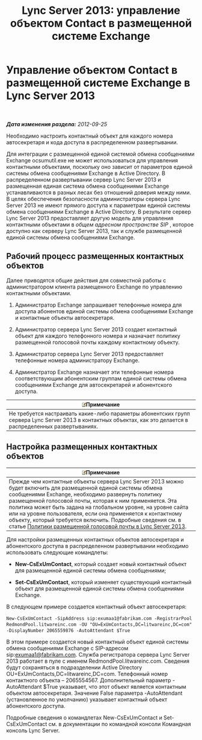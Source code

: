 ﻿---
title: 'Lync Server 2013: управление объектом Contact в размещенной системе Exchange'
TOCTitle: Управление объектом Contact в размещенной системе Exchange
ms:assetid: eead9d76-bc4f-4c1c-9779-683cb7a88410
ms:mtpsurl: https://technet.microsoft.com/ru-ru/library/Gg412978(v=OCS.15)
ms:contentKeyID: 49311588
ms.date: 05/19/2016
mtps_version: v=OCS.15
ms.translationtype: HT
---

# Управление объектом Contact в размещенной системе Exchange в Lync Server 2013

 

_**Дата изменения раздела:** 2012-09-25_

Необходимо настроить контактный объект для каждого номера автосекретаря и кода доступа в распределенном развертывании.

Для интеграции с размещенной единой системой обмена сообщениями Exchange ocsumutil.exe не может использоваться для управления контактными объектами, поскольку оно зависит от параметров единой системы обмена сообщениями Exchange в Active Directory. В распределенном развертывании сервер Lync Server 2013 и размещенная единая система обмена сообщениями Exchange устанавливаются в разных лесах без отношений доверия между ними. В целях обеспечения безопасности администраторы сервера Lync Server 2013 не имеют прямого доступа к параметрам единой системы обмена сообщениями Exchange в Active Directory. В результате сервер Lync Server 2013 предоставляет другую модель для управления контактными объектами в *общем адресном пространстве SIP* , которое доступно как серверу Lync Server 2013, так и службе размещенной единой системы обмена сообщениями Exchange.

## Рабочий процесс размещенных контактных объектов

Далее приводятся общие действия для совместной работы с администратором клиента размещенного Exchange по управлению контактными объектами.

1.  Администратор Exchange запрашивает телефонные номера для доступа абонентов единой системы обмена сообщениями Exchange и контактные объекты автосекретаря.

2.  Администратор сервера Lync Server 2013 создает контактный объект для каждого телефонного номера и назначает политику размещенной голосовой почты каждому контактному объекту.

3.  Администратор сервера Lync Server 2013 предоставляет телефонные номера администратору Exchange.

4.  Администратор Exchange назначает эти телефонные номера соответствующим абонентским группам единой системы обмена сообщениями Exchange для автосекретарей и абонентского доступа.

<table>
<thead>
<tr class="header">
<th><img src="images/Gg398412.note(OCS.15).gif" title="note" alt="note" />Примечание</th>
</tr>
</thead>
<tbody>
<tr class="odd">
<td>Не требуется настраивать какие-либо параметры абонентских групп сервера Lync Server 2013 в контактных объектах, как это делается в распределенных развертываниях.</td>
</tr>
</tbody>
</table>


## Настройка размещенных контактных объектов

<table>
<thead>
<tr class="header">
<th><img src="images/Gg398412.note(OCS.15).gif" title="note" alt="note" />Примечание</th>
</tr>
</thead>
<tbody>
<tr class="odd">
<td>Прежде чем контактные объекты сервера Lync Server 2013 можно будет включить для размещенной единой системы обмена сообщениями Exchange, необходимо развернуть политику размещенной голосовой почты, которая к ним применяется. Эта политика может быть задана на глобальном уровне, на уровне сайта или на уровне пользователя, если она применяется к контактному объекту, который требуется включить. Подробные сведения см. в статье <a href="lync-server-2013-hosted-voice-mail-policies.md">Политики размещенной голосовой почты в Lync Server 2013</a>.</td>
</tr>
</tbody>
</table>


Для настройки размещенных контактных объектов автосекретаря и абонентского доступа в распределенном развертывании необходимо использовать следующие командлеты:

  - **New-CsExUmContact**, который создает новый контактный объект для размещенной единой системы обмена сообщениями;

  - **Set-CsExUmContact**, который изменяет существующий контактный объект для размещенной единой системы обмена сообщениями Exchange.

В следующем примере создается контактный объект автосекретаря:

    New-CsExUmContact -SipAddress sip:exumaa1@fabrikam.com -RegistrarPool RedmondPool.litwareinc.com -OU "OU=ExUmContacts,DC=litwareinc,DC=com" -DisplayNumber 2065559876 -AutoAttendant $True

В этом примере создается новый контактный объект единой системы обмена сообщениями Exchange с SIP-адресом sip:exumaa1@fabrikam.com. Служба регистратора сервера Lync Server 2013 работает в пуле с именем RedmondPool.litwareinc.com. Сведения будут сохраняться в подразделении Active Directory OU=ExUmContacts,DC=litwareinc,DC=com. Телефонный номер контактного объекта – 2065554567. Дополнительный параметр -AutoAttendant $True указывает, что этот объект является контактным объектом автосекретаря. Значение False параметра -AutoAttendant (установленное по умолчанию) указывает контактный объект абонентского доступа.

Подробные сведения о командлетах New-CsExUmContact и Set-CsExUmContact см. в документации по командной консоли Командная консоль Lync Server.

